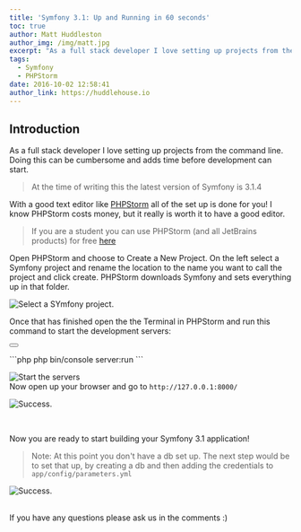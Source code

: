 ```yaml
---
title: 'Symfony 3.1: Up and Running in 60 seconds'
toc: true
author: Matt Huddleston
author_img: /img/matt.jpg
excerpt: "As a full stack developer I love setting up projects from the command line. Doing this can be cumbersome and adds time before development can start. At the time of writing this the latest version of Symfony is 3.1.4"
tags:
  - Symfony
  - PHPStorm
date: 2016-10-02 12:58:41
author_link: https://huddlehouse.io
---
```


## Introduction

As a full stack developer I love setting up projects from the command line. Doing this can be cumbersome and adds time before development can start. 

> At the time of writing this the latest version of Symfony is 3.1.4

With a good text editor like [PHPStorm](https://www.jetbrains.com/phpstorm/) all of the set up is done for you! I know PHPStorm costs money, but it really is worth it to have a good editor. 

> If you are a student you can use PHPStorm (and all JetBrains products) for free [here](https://blog.jetbrains.com/blog/2015/12/11/jetbrains-student-program-how-to-renew-graduation-discount/) 

Open PHPStorm and choose to Create a New Project. On the left select a Symfony project and rename the location to the name you want to call the project and click create. PHPStorm downloads Symfony and sets everything up in that folder.

![Select a SYmfony project.](pic.png)

Once that has finished open the the Terminal in PHPStorm and run this command to start the development servers:

<button class="right copy btn" data-clipboard-target="#phpstorm"><i class="fa fa-clipboard"></i></button>
<div id='phpstorm'>
```php
php bin/console server:run
```
</div>

![Start the servers](command.png)
<br>
Now open up your browser and go to `http://127.0.0.1:8000/`
<br>

![Success.](Welcome_.png)

<br>

Now you are ready to start building your Symfony 3.1 application! 

> Note: At this point you don't have a db set up. The next step would be to set that up, by creating a db and then adding the credentials to `app/config/parameters.yml`

![Success.](parameters.png)

<br>
If you have any questions please ask us in the comments :)